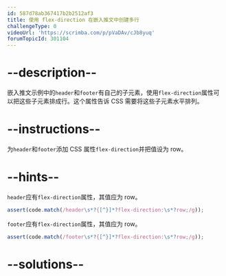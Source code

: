 ```yaml
---
id: 587d78ab367417b2b2512af3
title: 使用 flex-direction 在嵌入推文中创建多行
challengeType: 0
videoUrl: 'https://scrimba.com/p/pVaDAv/cJb8yuq'
forumTopicId: 301104
---
```


# --description--

嵌入推文示例中的`header`和`footer`有自己的子元素，使用`flex-direction`属性可以把这些子元素排成行。这个属性告诉 CSS 需要将这些子元素水平排列。

# --instructions--

为`header`和`footer`添加 CSS 属性`flex-direction`并把值设为 row。

# --hints--

`header`应有`flex-direction`属性，其值应为 row。

```js
assert(code.match(/header\s*?{[^}]*?flex-direction:\s*?row;/g));
```

`footer`应有`flex-direction`属性，其值应为 row。

```js
assert(code.match(/footer\s*?{[^}]*?flex-direction:\s*?row;/g));
```

# --solutions--


